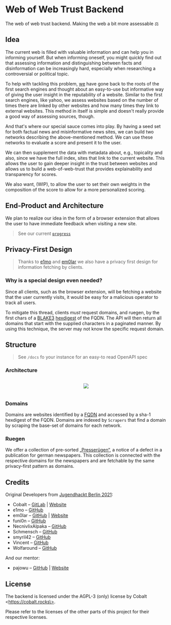 # Web of Web Trust Backend

The web of web trust backend. Making the web a bit more assessable ⚖️

## Idea

The current web is filled with valuable information and can help you in informing yourself.
But when informing oneself, you might quickly find out that assessing information and distinguishing between facts and disinformation can be increasingly hard, especially when researching a controversial or political topic.

To help with tackling this problem, [we](https://github.com/orgs/Jugendhackt/teams/web-of-web-trust) have gone back to the roots of the first search engines and thought about an easy-to-use but informative way of giving the user insight in the reputability of a website.
Similar to the first search engines, like yahoo, we assess websites based on the number of times there are linked by other websites and how many times they link to external websites. This method in itself is simple and doesn't really provide a good way of assessing sources, though.

And that's where our special sauce comes into play. By having a seed set for both factual news and misinformative news sites, we can build two networks describing the above-mentioned method. We can use these networks to evaluate a score and present it to the user. 

We can then supplement the data with metadata about, e.g., topicality and also, since we have the full index, sites that link to the current website. This allows the user to gain deeper insight in the trust between websites and allows us to build a web-of-web-trust that provides explainability and transparency for scores.

We also want, (WIP), to allow the user to set their own weights in the composition of the score to allow for a more personalized scoring.

## End-Product and Architecture

We plan to realize our idea in the form of a browser extension that allows the user to have immediate feedback when visiting a new site.

> See our current [`progress`](https://github.com/Jugendhackt/web-of-web-trust-client)

## Privacy-First Design

> Thanks to [e1mo](https://github.com/e1mo) and [em0lar](https://github.com/em0lar) we also have a privacy first design for information fetching by clients. 

### Why is a special design even needed? 

Since all clients, such as the browser extension, will be fetching a website that the user currently visits, it would be easy for a malicious operator to track all users.

To mitigate this thread, clients *must* request domains, and ruegen, by the first chars of a [BLAKE3](https://github.com/BLAKE3-team/BLAKE3) [hexdigest](https://docs.python.org/3/library/hashlib.html#hashlib.hash.hexdigest) of the FQDN.
The API will then return all domains that start with the supplied characters in a paginated manner.
By using this technique, the server may not know the specific request domain.

## Structure

> See `/docs` fo your instance for an easy-to read OpenAPI spec

### Architecture

<div style="display: flex; justify-content: center; text-align: center;">

[![](https://mermaid.ink/svg/eyJjb2RlIjoiZ3JhcGggVERcbiAgICBDKENsaWVudCkgLS0-fEZldGNoIGJ5IEhhc2h8IEJbQmFja2VuZF1cbiAgICBCIC0tPnxHcmFwaCBEYXRhfCBQW1Bvc3RncmVTUUxdXG4gICAgUCAtLT58RG9tYWlucyAmIFJ1ZWdlbnwgQlxuICAgIEIgLS0-fENhY2hlfCBSW1JlZGlzXVxuIiwibWVybWFpZCI6eyJ0aGVtZSI6ImRhcmsiLCJ0aGVtZVZhcmlhYmxlcyI6eyJiYWNrZ3JvdW5kIjoidHJhbnNwYXJlbnQifX0sInVwZGF0ZUVkaXRvciI6ZmFsc2UsImF1dG9TeW5jIjp0cnVlLCJ1cGRhdGVEaWFncmFtIjpmYWxzZX0)](https://mermaid.live/edit#eyJjb2RlIjoiZ3JhcGggVERcbiAgICBDKENsaWVudCkgLS0-fEZldGNoIGJ5IEhhc2h8IEJbQmFja2VuZF1cbiAgICBCIC0tPnxHcmFwaCBEYXRhfCBQW1Bvc3RncmVTUUxdXG4gICAgUCAtLT58RG9tYWlucyAmIFJ1ZWdlbnwgQlxuICAgIEIgLS0-fENhY2hlfCBSW1JlZGlzXVxuIiwibWVybWFpZCI6IntcbiAgXCJ0aGVtZVwiOiBcImRhcmtcIixcbiAgXCJ0aGVtZVZhcmlhYmxlc1wiOiB7XG4gICAgICBcImJhY2tncm91bmRcIjogXCJ0cmFuc3BhcmVudFwiXG4gIH1cbn0iLCJ1cGRhdGVFZGl0b3IiOmZhbHNlLCJhdXRvU3luYyI6dHJ1ZSwidXBkYXRlRGlhZ3JhbSI6ZmFsc2V9)

</div>

### Domains

Domains are websites identified by a [FQDN](https://en.wikipedia.org/wiki/Fully_qualified_domain_name) and accessed by a sha-1 hexdigest of the FQDN. Domains are indexed by `Scrapers` that find a domain by scraping the base-set of domains for each network.

### Ruegen

We offer a collection of pre-sorted [„Presserügen“](https://de.wikipedia.org/wiki/Deutscher_Presserat), a notice of a defect in a publication for german newspapers. This collection is connected with the respective domains for the newspapers and are fetchable by the same privacy-first pattern as domains.

## Credits

Original Developers from [Jugendhackt Berlin 2021](https://jugendhackt.org/):

- Cobalt – [GitLab](https://gitlab.cobalt.rocks/cobalt/) | [Website](https://cobalt.rocks)
- e1mo – [GitHub](https://github.com/e1mo)
- em0lar – [GitHub](https://github.com/em0lar) | [Website](https://em0lar.de/)
- funi0n – [GitHub](https://github.com/funi0n)
- NecnivlixAlpaka – [GitHub](https://github.com/NecnivlixAlpaka)
- Schmensch – [GitHub](https://github.com/Schmensch)
- smyril42 – [GitHub](https://github.com/smyril42)
- Vincent – [GitHub](https://github.com/alpakathrowaway)
- Wolfaround – [GitHub](https://github.com/Wolfaround)

And our mentor:

- pajowu – [GitHub](https://github.com/pajowu) | [Website](https://pajowu.de/)

## License

The backend is licensed under the AGPL-3 (only) license by Cobalt \<https://cobalt.rocks\>.

Please refer to the licenses of the other parts of this project for their respective licenses.
